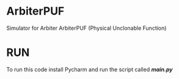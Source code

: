 # ArbiterPUF
Simulator for Arbiter ArbiterPUF (Physical Unclonable Function)
# RUN
To run this code install Pycharm and run the script called **_main.py_**

